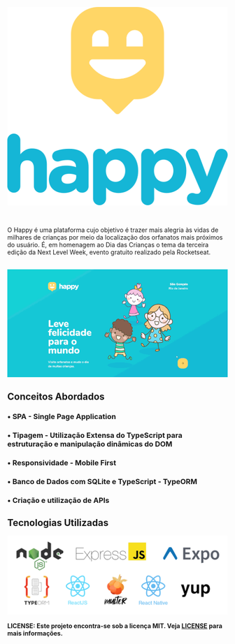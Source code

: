 <p align="center"><img src=".github/happy-logo.svg"></p>

<br>

O Happy é uma plataforma cujo objetivo é trazer mais alegria às vidas de milhares de crianças por meio da localização dos orfanatos mais próximos do usuário. É, em homenagem ao Dia das Crianças o tema da terceira edição da Next Level Week, evento gratuito realizado pela Rocketseat.<br><br>


<p align="center"><img src=".github/demo.gif"></p>

## Conceitos Abordados

### <b>• SPA - Single Page Application</b><br>
### • Tipagem - Utilização Extensa do TypeScript para estruturação e manipulação dinâmicas do DOM<br>
### <b>• Responsividade - Mobile First</b><br>
### • Banco de Dados com SQLite e TypeScript - TypeORM<br>
### <b>• Criação e utilização de APIs</b>

## Tecnologias Utilizadas

<p align="center"><img style="max-height:300px" src=".github/used-tech.png"></p>

<b> LICENSE: Este projeto encontra-se sob a licença MIT. Veja [LICENSE](LICENSE) para mais informações.
